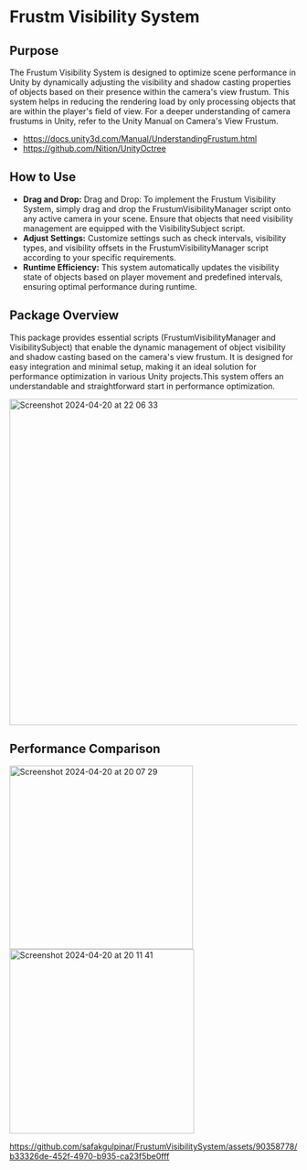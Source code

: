 # Frustm Visibility System

## Purpose
The Frustum Visibility System is designed to optimize scene performance in Unity by dynamically adjusting the visibility and shadow casting properties of objects based on their presence within the camera's view frustum. This system helps in reducing the rendering load by only processing objects that are within the player's field of view. For a deeper understanding of camera frustums in Unity, refer to the Unity Manual on Camera's View Frustum.
- https://docs.unity3d.com/Manual/UnderstandingFrustum.html
- https://github.com/Nition/UnityOctree

## How to Use
- **Drag and Drop:** Drag and Drop: To implement the Frustum Visibility System, simply drag and drop the FrustumVisibilityManager script onto any active camera in your scene. Ensure that objects that need visibility management are equipped with the VisibilitySubject script.
- **Adjust Settings:** Customize settings such as check intervals, visibility types, and visibility offsets in the FrustumVisibilityManager script according to your specific requirements.
- **Runtime Efficiency:** This system automatically updates the visibility state of objects based on player movement and predefined intervals, ensuring optimal performance during runtime.

## Package Overview
This package provides essential scripts (FrustumVisibilityManager and VisibilitySubject) that enable the dynamic management of object visibility and shadow casting based on the camera's view frustum. It is designed for easy integration and minimal setup, making it an ideal solution for performance optimization in various Unity projects.This system offers an understandable and straightforward start in performance optimization.

<img width="571" alt="Screenshot 2024-04-20 at 22 06 33" src="https://github.com/safakgulpinar/FrustumVisibilitySystem/assets/90358778/41180a33-1a74-4ffe-ae03-3c20afefd3e2">

## Performance Comparison
<img width="321" alt="Screenshot 2024-04-20 at 20 07 29" src="https://github.com/safakgulpinar/FrustumVisibilitySystem/assets/90358778/3a6951fc-172a-4adf-8442-356b34c2889a">
<img width="323" alt="Screenshot 2024-04-20 at 20 11 41" src="https://github.com/safakgulpinar/FrustumVisibilitySystem/assets/90358778/0213042d-ee30-4f39-a783-6ced2c09315f">

https://github.com/safakgulpinar/FrustumVisibilitySystem/assets/90358778/b33326de-452f-4970-b935-ca23f5be0fff
